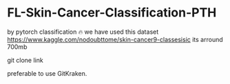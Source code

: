 # FL-Skin-Cancer-Classification-PTH
by pytorch classification 🔥
we have used this dataset https://www.kaggle.com/nodoubttome/skin-cancer9-classesisic
its arround 700mb

git clone link

preferable to use GitKraken.